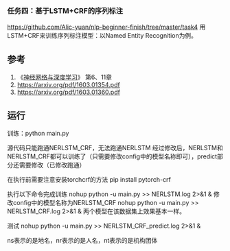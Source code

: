 ### 任务四：基于LSTM+CRF的序列标注

https://github.com/Alic-yuan/nlp-beginner-finish/tree/master/task4
用LSTM+CRF来训练序列标注模型：以Named Entity Recognition为例。

## 参考

   1. 《[神经网络与深度学习](https://nndl.github.io/)》 第6、11章
   2. https://arxiv.org/pdf/1603.01354.pdf
   3. https://arxiv.org/pdf/1603.01360.pdf

## 运行

训练：python main.py<br />

源代码只能跑通NERLSTM_CRF，无法跑通NERLSTM
经过修改后，NERLSTM和NERLSTM_CRF都可以训练了（只需要修改config中的模型名称即可），predict部分还需要修改（已修改跑通）

在执行前需要注意安装torchcrf的方法
pip install pytorch-crf

执行以下命令完成训练
nohup python -u main.py >> NERLSTM.log 2>&1 &
修改config中的模型名称为NERLSTM_CRF
nohup python -u main.py >> NERLSTM_CRF.log 2>&1 &
两个模型在该数据集上效果基本一样。

测试
nohup python -u main.py >> NERLSTM_CRF_predict.log 2>&1 &

ns表示的是地名，nr表示的是人名，nt表示的是机构团体
